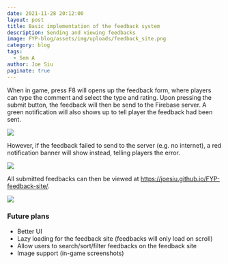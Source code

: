 ```yaml
---
date: 2021-11-28 20:12:00
layout: post
title: Basic implementation of the feedback system
description: Sending and viewing feedbacks
image: FYP-blog/assets/img/uploads/feedback_site.png
category: blog
tags:
  - Sem A
author: Joe Siu
paginate: true
---
```

When in game, press F8 will opens up the feedback form, where players can type the comment and select the type and rating. Upon pressing the submit button, the feedback will then be send to the Firebase server. A green notification will also shows up to tell player the feedback had been sent.

![](/FYP-blog/assets/img/uploads/feedback_success.png)

However, if the feedback failed to send to the server (e.g. no internet), a red notification banner will show instead, telling players the error.

![](/FYP-blog/assets/img/uploads/feedback_fail.png)

All submitted feedbacks can then be viewed at <https://joesiu.github.io/FYP-feedback-site/>.

![](/FYP-blog/assets/img/uploads/feedback_site.png)



### Future plans

* Better UI
* Lazy loading for the feedback site (feedbacks will only load on scroll)
* Allow users to search/sort/filter feedbacks on the feedback site
* Image support (in-game screenshots)